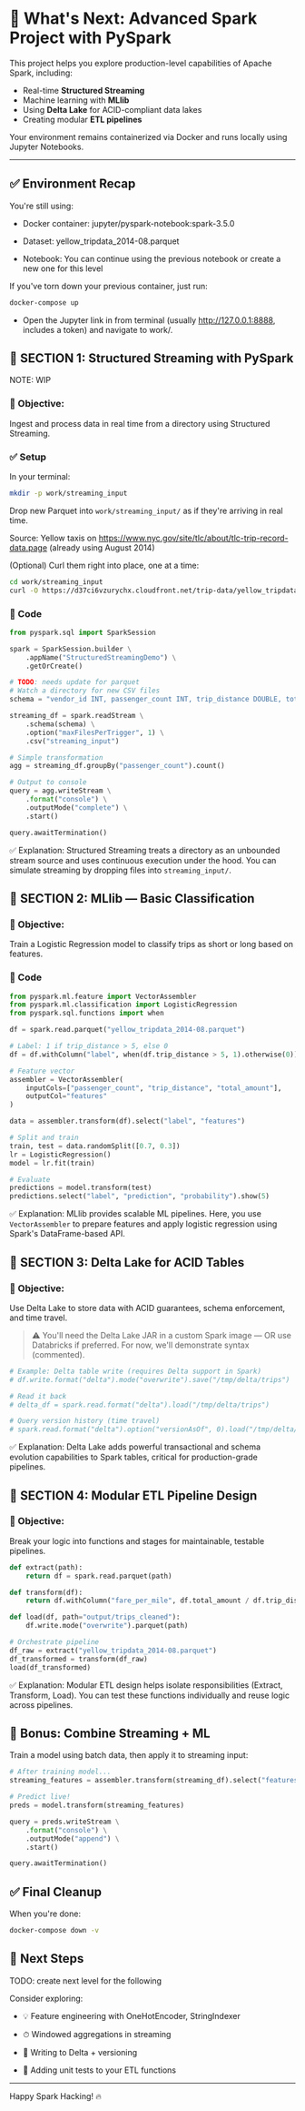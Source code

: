 # 🚀 What's Next: Advanced Spark Project with PySpark

This project helps you explore production-level capabilities of Apache Spark, including:

- Real-time **Structured Streaming**
- Machine learning with **MLlib**
- Using **Delta Lake** for ACID-compliant data lakes
- Creating modular **ETL pipelines**

Your environment remains containerized via Docker and runs locally using Jupyter Notebooks.

---

## ✅ Environment Recap

You're still using:

- Docker container: jupyter/pyspark-notebook:spark-3.5.0

- Dataset: yellow_tripdata_2014-08.parquet

- Notebook: You can continue using the previous notebook or create a new one for this level

If you've torn down your previous container, just run:

```bash
docker-compose up
```

- Open the Jupyter link in from terminal (usually http://127.0.0.1:8888, includes a token) and navigate to work/.

## 🔁 SECTION 1: Structured Streaming with PySpark

NOTE: WIP

### 🎯 Objective:

Ingest and process data in real time from a directory using Structured Streaming.

### ✅ Setup

In your terminal:

```bash
mkdir -p work/streaming_input
```

Drop new Parquet into `work/streaming_input/` as if they're arriving in real time.

Source: Yellow taxis on https://www.nyc.gov/site/tlc/about/tlc-trip-record-data.page (already using August 2014)

(Optional) Curl them right into place, one at a time:

```bash
cd work/streaming_input
curl -O https://d37ci6vzurychx.cloudfront.net/trip-data/yellow_tripdata_2014-09.parquet
```

### 🧠 Code

```python
from pyspark.sql import SparkSession

spark = SparkSession.builder \
    .appName("StructuredStreamingDemo") \
    .getOrCreate()

# TODO: needs update for parquet
# Watch a directory for new CSV files
schema = "vendor_id INT, passenger_count INT, trip_distance DOUBLE, total_amount DOUBLE"

streaming_df = spark.readStream \
    .schema(schema) \
    .option("maxFilesPerTrigger", 1) \
    .csv("streaming_input")

# Simple transformation
agg = streaming_df.groupBy("passenger_count").count()

# Output to console
query = agg.writeStream \
    .format("console") \
    .outputMode("complete") \
    .start()

query.awaitTermination()
```

✅ Explanation: Structured Streaming treats a directory as an unbounded stream source and uses continuous execution under the hood. You can simulate streaming by dropping files into `streaming_input/`.

## 🤖 SECTION 2: MLlib — Basic Classification

### 🎯 Objective:

Train a Logistic Regression model to classify trips as short or long based on features.

### 🧠 Code

```python
from pyspark.ml.feature import VectorAssembler
from pyspark.ml.classification import LogisticRegression
from pyspark.sql.functions import when

df = spark.read.parquet("yellow_tripdata_2014-08.parquet")

# Label: 1 if trip_distance > 5, else 0
df = df.withColumn("label", when(df.trip_distance > 5, 1).otherwise(0))

# Feature vector
assembler = VectorAssembler(
    inputCols=["passenger_count", "trip_distance", "total_amount"],
    outputCol="features"
)

data = assembler.transform(df).select("label", "features")

# Split and train
train, test = data.randomSplit([0.7, 0.3])
lr = LogisticRegression()
model = lr.fit(train)

# Evaluate
predictions = model.transform(test)
predictions.select("label", "prediction", "probability").show(5)
```

✅ Explanation: MLlib provides scalable ML pipelines. Here, you use `VectorAssembler` to prepare features and apply logistic regression using Spark's DataFrame-based API.

## 💾 SECTION 3: Delta Lake for ACID Tables

### 🎯 Objective:

Use Delta Lake to store data with ACID guarantees, schema enforcement, and time travel.

> ⚠️ You'll need the Delta Lake JAR in a custom Spark image — OR use Databricks if preferred. For now, we'll demonstrate syntax (commented).

```python
# Example: Delta table write (requires Delta support in Spark)
# df.write.format("delta").mode("overwrite").save("/tmp/delta/trips")

# Read it back
# delta_df = spark.read.format("delta").load("/tmp/delta/trips")

# Query version history (time travel)
# spark.read.format("delta").option("versionAsOf", 0).load("/tmp/delta/trips").show()
```

✅ Explanation: Delta Lake adds powerful transactional and schema evolution capabilities to Spark tables, critical for production-grade pipelines.

## 🔧 SECTION 4: Modular ETL Pipeline Design

### 🎯 Objective:

Break your logic into functions and stages for maintainable, testable pipelines.

```python
def extract(path):
    return df = spark.read.parquet(path)

def transform(df):
    return df.withColumn("fare_per_mile", df.total_amount / df.trip_distance)

def load(df, path="output/trips_cleaned"):
    df.write.mode("overwrite").parquet(path)

# Orchestrate pipeline
df_raw = extract("yellow_tripdata_2014-08.parquet")
df_transformed = transform(df_raw)
load(df_transformed)
```

✅ Explanation: Modular ETL design helps isolate responsibilities (Extract, Transform, Load). You can test these functions individually and reuse logic across pipelines.

## 🔬 Bonus: Combine Streaming + ML

Train a model using batch data, then apply it to streaming input:

```python
# After training model...
streaming_features = assembler.transform(streaming_df).select("features")

# Predict live!
preds = model.transform(streaming_features)

query = preds.writeStream \
    .format("console") \
    .outputMode("append") \
    .start()

query.awaitTermination()
```

## ✅ Final Cleanup

When you're done:

```bash
docker-compose down -v
```

## 🧭 Next Steps

TODO: create next level for the following

Consider exploring:

- 💡 Feature engineering with OneHotEncoder, StringIndexer

- ⏱ Windowed aggregations in streaming

- 🔄 Writing to Delta + versioning

- 🔐 Adding unit tests to your ETL functions

---

Happy Spark Hacking! 🔥
